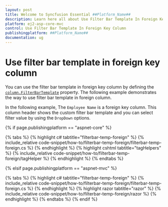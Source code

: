 ```yaml
---
layout: post
title: Welcome to Syncfusion Essential ##Platform_Name##
description: Learn here all about Use Filter Bar Template In Foreign Key Column of Syncfusion Essential ##Platform_Name## widgets based on HTML5 and jQuery.
platform: ej2-asp-core-mvc
control: Use Filter Bar Template In Foreign Key Column
publishingplatform: ##Platform_Name##
documentation: ug
---
```



# Use filter bar template in foreign key column

You can use the filter bar template in foreign key column by defining the [`column.FilterBarTemplate`](https://help.syncfusion.com/cr/aspnetcore-js2/Syncfusion.EJ2.Grids.GridColumn.html#Syncfusion_EJ2_Grids_GridColumn_FilterBarTemplate) property. The following example demonstrates the way to use filter bar template in foreign column.

In the following example, The `Employee Name` is a foreign key column. This column header shows the custom filter bar template and you can select filter value by using the `DropDown` options.

{% if page.publishingplatform == "aspnet-core" %}

{% tabs %}
{% highlight c# tabtitle="filterbar-temp-foreign" %}
{% include_relative code-snippet/how-to/filterbar-temp-foreign/filterbar-temp-foreign.cs %}
{% endhighlight %}
{% highlight cshtml tabtitle="tagHelpers" %}
{% include_relative code-snippet/how-to/filterbar-temp-foreign/tagHelper %}
{% endhighlight %}
{% endtabs %}

{% elsif page.publishingplatform == "aspnet-mvc" %}

{% tabs %}
{% highlight c# tabtitle="filterbar-temp-foreign" %}
{% include_relative code-snippet/how-to/filterbar-temp-foreign/filterbar-temp-foreign.cs %}
{% endhighlight %}
{% highlight razor tabtitle="razor" %}
{% include_relative code-snippet/how-to/filterbar-temp-foreign/razor %}
{% endhighlight %}
{% endtabs %}
{% endif %}


